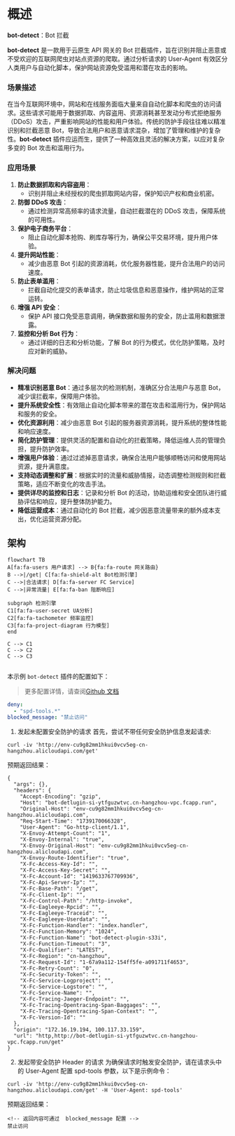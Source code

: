 # 概述

**bot-detect**：Bot 拦截

**bot-detect** 是一款用于云原生 API 网关的 Bot 拦截插件，旨在识别并阻止恶意或不受欢迎的互联网爬虫对站点资源的爬取。通过分析请求的 User-Agent 有效区分人类用户与自动化脚本，保护网站资源免受滥用和潜在攻击的影响。

### 场景描述

在当今互联网环境中，网站和在线服务面临大量来自自动化脚本和爬虫的访问请求。这些请求可能用于数据抓取、内容盗用、资源消耗甚至发动分布式拒绝服务（DDoS）攻击，严重影响网站的性能和用户体验。传统的防护手段往往难以精准识别和拦截恶意 Bot，导致合法用户和恶意请求混杂，增加了管理和维护的复杂性。**bot-detect** 插件应运而生，提供了一种高效且灵活的解决方案，以应对复杂多变的 Bot 攻击和滥用行为。

### 应用场景

1. **防止数据抓取和内容盗用**：
   - 识别并阻止未经授权的爬虫抓取网站内容，保护知识产权和商业机密。
2. **防御 DDoS 攻击**：
   - 通过检测异常高频率的请求流量，自动拦截潜在的 DDoS 攻击，保障系统的可用性。
3. **保护电子商务平台**：
   - 阻止自动化脚本抢购、刷库存等行为，确保公平交易环境，提升用户体验。
4. **提升网站性能**：
   - 减少由恶意 Bot 引起的资源消耗，优化服务器性能，提升合法用户的访问速度。
5. **防止表单滥用**：
   - 拦截自动化提交的表单请求，防止垃圾信息和恶意操作，维护网站的正常运转。
6. **增强 API 安全**：
   - 保护 API 接口免受恶意调用，确保数据和服务的安全，防止滥用和数据泄露。
7. **监控和分析 Bot 行为**：
   - 通过详细的日志和分析功能，了解 Bot 的行为模式，优化防护策略，及时应对新的威胁。

### 解决问题

- **精准识别恶意 Bot**：通过多层次的检测机制，准确区分合法用户与恶意 Bot，减少误拦截率，保障用户体验。
- **提升系统安全性**：有效阻止自动化脚本带来的潜在攻击和滥用行为，保护网站和服务的安全。
- **优化资源利用**：减少由恶意 Bot 引起的服务器资源消耗，提升系统的整体性能和响应速度。
- **简化防护管理**：提供灵活的配置和自动化的拦截策略，降低运维人员的管理负担，提升防护效率。
- **增强用户体验**：通过过滤掉恶意请求，确保合法用户能够顺畅访问和使用网站资源，提升满意度。
- **支持动态调整和扩展**：根据实时的流量和威胁情报，动态调整检测规则和拦截策略，适应不断变化的攻击手法。
- **提供详尽的监控和日志**：记录和分析 Bot 的活动，协助运维和安全团队进行威胁评估和响应，提升整体防护能力。
- **降低运营成本**：通过自动化的 Bot 拦截，减少因恶意流量带来的额外成本支出，优化运营资源分配。

## 架构

```mermaid
flowchart TB
A[fa:fa-users 用户请求] --> B{fa:fa-route 网关路由}
B -->|/get| C[fa:fa-shield-alt Bot检测引擎]
C -->|合法请求| D[fa:fa-server FC Service]
C -->|异常流量| E[fa:fa-ban 阻断响应]

subgraph 检测引擎
C1[fa:fa-user-secret UA分析]
C2[fa:fa-tachometer 频率监控]
C3[fa:fa-project-diagram 行为模型]
end

C --> C1
C --> C2
C --> C3


```

本示例 `bot-detect` 插件的配置如下：

> 更多配置详情，请查阅[Github 文档](https://github.com/alibaba/higress/blob/main/plugins/wasm-go/extensions/bot-detect/README.md)

```yaml
deny:
  - "spd-tools.*"
blocked_message: "禁止访问"
```

1. 发起未配置安全防护的请求
   首先，尝试不带任何安全防护信息发起请求:

```
curl -iv 'http://env-cu9g82mm1hkui0vcv5eg-cn-hangzhou.alicloudapi.com/get'
```

预期返回结果：

```
{
  "args": {},
  "headers": {
    "Accept-Encoding": "gzip",
    "Host": "bot-detlugin-si-ytfguzwtvc.cn-hangzhou-vpc.fcapp.run",
    "Original-Host": "env-cu9g82mm1hkui0vcv5eg-cn-hangzhou.alicloudapi.com",
    "Req-Start-Time": "1739170066328",
    "User-Agent": "Go-http-client/1.1",
    "X-Envoy-Attempt-Count": "1",
    "X-Envoy-Internal": "true",
    "X-Envoy-Original-Host": "env-cu9g82mm1hkui0vcv5eg-cn-hangzhou.alicloudapi.com",
    "X-Envoy-Route-Identifier": "true",
    "X-Fc-Access-Key-Id": "",
    "X-Fc-Access-Key-Secret": "",
    "X-Fc-Account-Id": "1419633767709936",
    "X-Fc-Api-Server-Ip": "",
    "X-Fc-Base-Path": "/get",
    "X-Fc-Client-Ip": "",
    "X-Fc-Control-Path": "/http-invoke",
    "X-Fc-Eagleeye-Rpcid": "",
    "X-Fc-Eagleeye-Traceid": "",
    "X-Fc-Eagleeye-Userdata": "",
    "X-Fc-Function-Handler": "index.handler",
    "X-Fc-Function-Memory": "1024",
    "X-Fc-Function-Name": "bot-detect-plugin-s33i",
    "X-Fc-Function-Timeout": "3",
    "X-Fc-Qualifier": "LATEST",
    "X-Fc-Region": "cn-hangzhou",
    "X-Fc-Request-Id": "1-67a9a112-154ff5fe-a091711f4653",
    "X-Fc-Retry-Count": "0",
    "X-Fc-Security-Token": "",
    "X-Fc-Service-Logproject": "",
    "X-Fc-Service-Logstore": "",
    "X-Fc-Service-Name": "",
    "X-Fc-Tracing-Jaeger-Endpoint": "",
    "X-Fc-Tracing-Opentracing-Span-Baggages": "",
    "X-Fc-Tracing-Opentracing-Span-Context": "",
    "X-Fc-Version-Id": ""
  },
  "origin": "172.16.19.194, 100.117.33.159",
  "url": "http,http://bot-detlugin-si-ytfguzwtvc.cn-hangzhou-vpc.fcapp.run/get"
}
```

2. 发起带安全防护 Header 的请求
   为确保请求时触发安全防护，请在请求头中的 User-Agent 配置 spd-tools 参数，以下是示例命令：

```
curl -iv 'http://env-cu9g82mm1hkui0vcv5eg-cn-hangzhou.alicloudapi.com/get' -H 'User-Agent: spd-tools'
```

预期返回结果：

```
<!-- 返回内容可通过  blocked_message 配置 -->
禁止访问
```
